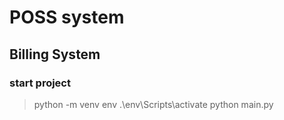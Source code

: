 # POSS system

## Billing System

### start project

> python -m venv env
> .\env\Scripts\activate
>python main.py

